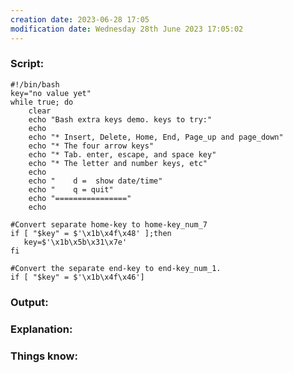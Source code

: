 ```yaml
---
creation date: 2023-06-28 17:05
modification date: Wednesday 28th June 2023 17:05:02
---
```


### Script: [](https://tldp.org/LDP/abs/html/escapingsection.html#BASHEK)

```
#!/bin/bash
key="no value yet"
while true; do
    clear
    echo "Bash extra keys demo. keys to try:"
    echo
    echo "* Insert, Delete, Home, End, Page_up and page_down"
    echo "* The four arrow keys"
    echo "* Tab. enter, escape, and space key"
    echo "* The letter and number keys, etc"
    echo 
    echo "    d =  show date/time"
    echo "    q = quit"
    echo "================"
    echo

#Convert separate home-key to home-key_num_7
if [ "$key" = $'\x1b\x4f\x48' ];then
   key=$'\x1b\x5b\x31\x7e'
fi

#Convert the separate end-key to end-key_num_1.
if [ "$key" = $'\x1b\x4f\x46']

```

### Output:



### Explanation:



### Things know:
